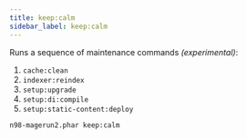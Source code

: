 ```yaml
---
title: keep:calm
sidebar_label: keep:calm
---
```


Runs a sequence of maintenance commands _(experimental)_: 

1. `cache:clean`
2. `indexer:reindex`
3. `setup:upgrade`
4. `setup:di:compile`
5. `setup:static-content:deploy`

```sh
n98-magerun2.phar keep:calm
```
